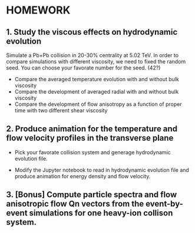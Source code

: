 # HOMEWORK

## 1. Study the viscous effects on hydrodynamic evolution

Simulate a Pb+Pb collision in 20-30% centrality at 5.02 TeV. In order to
compare simulations with different viscosity, we need to fixed the
random seed. You can choose your favorate number for the seed. (42?)

* Compare the averaged temperature evolution with and without bulk viscosity
* Compare the development of averaged radial with and without bulk viscosity
* Compare the development of flow anisotropy as a function of proper time
with two different shear viscosity

## 2. Produce animation for the temperature and flow velocity profiles in the transverse plane

* Pick your favorate collision system and generage hydrodynamic
evolution file.

* Modify the Jupyter notebook to read in hydrodynamic evolution file
and produce animation for energy density and flow velocity.

## 3. [Bonus] Compute particle spectra and flow anisotropic flow Qn vectors from the event-by-event simulations for one heavy-ion collison system.
